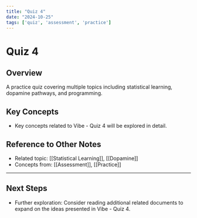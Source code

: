 ```yaml
---
title: "Quiz 4"
date: "2024-10-25"
tags: ['quiz', 'assessment', 'practice']
---
```


# Quiz 4

## Overview

A practice quiz covering multiple topics including statistical learning, dopamine pathways, and programming.

## Key Concepts

- Key concepts related to Vibe - Quiz 4 will be explored in detail.
  
## Reference to Other Notes

- Related topic: [[Statistical Learning]], [[Dopamine]]
- Concepts from: [[Assessment]], [[Practice]]
---

## Next Steps

- Further exploration: Consider reading additional related documents to expand on the ideas presented in Vibe - Quiz 4.
